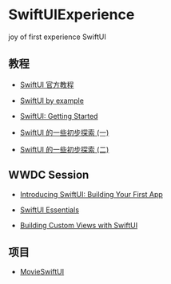 # SwiftUIExperience
joy of first experience SwiftUI

## 教程
* [SwiftUI 官方教程](https://developer.apple.com/tutorials/swiftui/creating-and-combining-views)

* [SwiftUI by example](https://www.hackingwithswift.com/quick-start/swiftui)

* [SwiftUI: Getting Started](https://www.raywenderlich.com/3715234-swiftui-getting-started)

* [SwiftUI 的一些初步探索 (一)](https://onevcat.com/2019/06/swift-ui-firstlook/)

* [SwiftUI 的一些初步探索 (二)](https://onevcat.com/2019/06/swift-ui-firstlook-2/)

## WWDC Session

* [Introducing SwiftUI: Building Your First App
](https://developer.apple.com/videos/play/wwdc2019/204/)

* [SwiftUI Essentials](https://developer.apple.com/videos/play/wwdc2019/216)

* [Building Custom Views with SwiftUI](https://developer.apple.com/videos/play/wwdc2019/237)

## 项目

* [MovieSwiftUI](https://github.com/Dimillian/MovieSwiftUI)